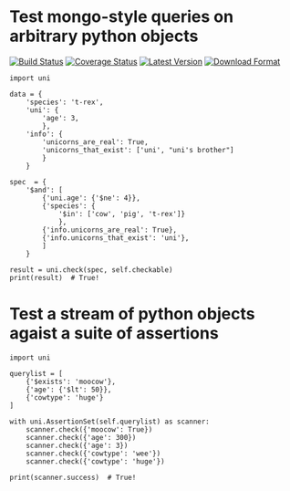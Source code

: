 

Test mongo-style queries on arbitrary python objects
====================================================

[![Build Status](https://travis-ci.org/twneale/uni.svg?branch=master)](https://travis-ci.org/twneale/uni)
[![Coverage Status](https://coveralls.io/repos/twneale/uni/badge.png?branch=master)](https://coveralls.io/r/twneale/uni?branch=master)
[![Latest Version](https://pypip.in/version/twneale/badge.png)](https://pypi.python.org/pypi/twneale/)
[![Download Format](https://pypip.in/format/twneale/badge.png)](https://pypi.python.org/pypi/twneale/)

    import uni

    data = {
        'species': 't-rex',
        'uni': {
            'age': 3,
            },
        'info': {
            'unicorns_are_real': True,
            'unicorns_that_exist': ['uni', "uni's brother"]
            }
        }

    spec  = {
        '$and': [
            {'uni.age': {'$ne': 4}},
            {'species': {
                '$in': ['cow', 'pig', 't-rex']}
                },
            {'info.unicorns_are_real': True},
            {'info.unicorns_that_exist': 'uni'},
            ]
        }

    result = uni.check(spec, self.checkable)
    print(result)  # True!


Test a stream of python objects agaist a suite of assertions
============================================================

    import uni

    querylist = [
        {'$exists': 'moocow'},
        {'age': {'$lt': 50}},
        {'cowtype': 'huge'}
    ]

    with uni.AssertionSet(self.querylist) as scanner:
        scanner.check({'moocow': True})
        scanner.check({'age': 300})
        scanner.check({'age': 3})
        scanner.check({'cowtype': 'wee'})
        scanner.check({'cowtype': 'huge'})

    print(scanner.success)  # True!
